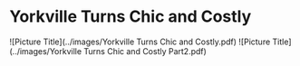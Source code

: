 Yorkville Turns Chic and Costly
===

![Picture Title](../images/Yorkville Turns Chic and Costly.pdf)
![Picture Title](../images/Yorkville Turns Chic and Costly Part2.pdf)

